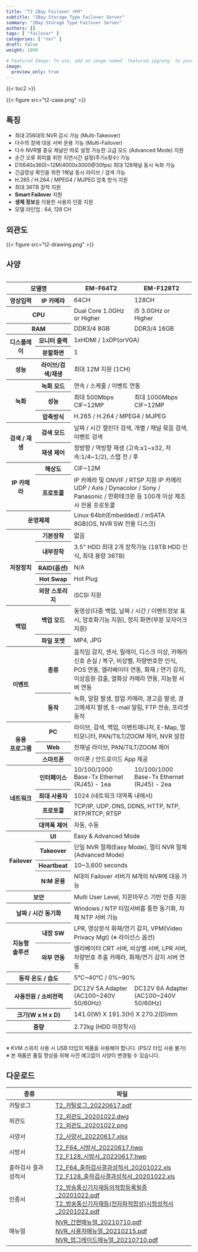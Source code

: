 ```yaml
---
title: "T2 2Bay Failover 서버"
subtitle: "2Bay Storage Type Failover Server"
summary: "2Bay Storage Type Failover Server"
authors: []
tags: [ "failover" ]
categories: [ "nvr" ]
draft: false
weight: 1090

# Featured Image: To use, add an image named `featured.jpg/png` to your page's folder.
image:
  preview_only: true
---
```


{{< toc2 >}}

<div class="container">
<div class="row justify-content-center">
<div class="col-sm-6">

{{< figure src="t2-case.png" >}}

</div>
</div>
</div>

<div class="container">
<div class="row align-items-top">
<div class="col-12 col-sm-8 pl-0">

## 특징

- 최대 256대의 NVR 감시 가능 (Multi-Takeover)
- 다수의 장애 대응 서버 운용 가능 (Multi-Failover)
- 다수 NVR별 중요 채널만 따로 설정 가능한 고급 모드 (Advanced Mode) 지원
- 순간 오류 회피를 위한 지연시간 설정(주기x횟수) 가능
- D1(640x360)~12M(4000x3000@30fps) 최대 128채널 동시 녹화 가능
- 긴급영상 확인을 위한 1채널 동시 라이브 / 검색 가능
- H.265 / H.264 / MPEG4 / MJPEG 압축 방식 지원
- 최대 36TB 장착 지원
- **Smart Failover** 지원
- **생체 정보**를 이용한 사용자 인증 지원
- 모델 라인업 : 64, 128 CH

</div>
<div class="col-12 col-sm-4 pl-0">

## 외관도

{{< figure src="t2-drawing.png" >}}

</div>
</div>
</div>

## 사양

<div style="overflow-x: auto">
<table class="spec">
<thead>
<tr>
<th colspan="2">모델명</th>
<th>EM-F64T2</th>
<th>EM-F128T2</th>
</tr>
</thead>
<tbody>
<tr>
<th>영상입력</th>
<th>IP 카메라</th>
<td>64CH</td>
<td>128CH</td>
</tr>
<tr>
<th colspan="2">CPU</th>
<td>Dual Core 1.0GHz or Higher</td>
<td>i5 3.0GHz or Higher</td>
</tr>
<tr>
<th colspan="2">RAM</th>
<td>DDR3/4 8GB</td>
<td>DDR3/4 16GB</td>
</tr>
<tr>
<th rowspan="2">디스플레이</th>
<th>모니터 출력</th>
<td colspan="2">1xHDMI / 1xDP(orVGA)</td>
</tr>
<tr>
<th>분할화면</th>
<td colspan="2">1</td>
</tr>
<tr>
<th>성능</th>
<th>라이브/검색/재생</th>
<td colspan=2>최대 12M 지원 (1CH)</td>
<tr>
<th rowspan="3">녹화</th>
<th>녹화 모드</th>
<td colspan="2">연속 / 스케줄 / 이벤트 연동</td>
</tr>
<tr>
<th>성능</th>
<td>최대 500Mbps<br>CIF~12MP</td>
<td>최대 1000Mbps<br>CIF~12MP</td>
</tr>
<tr>
<th>압축방식</th>
<td colspan="2">H.265 / H.264 / MPEG4 / MJPEG</td>
</tr>
<tr>
<th rowspan="2">검색 / 재생</th>
<th>검색 모드</th>
<td colspan="2">날짜 / 시간 캘린더 검색, 개별 / 채널 묶음 검색, 이벤트 검색</td>
</tr>
<tr>
<th>재생 제어</th>
<td colspan="2">정방향 / 역방향 재생 (고속:x1~x32, 저속:1/4~1/2), 스탭 전 / 후</td>
</tr>
<tr>
<th rowspan="2">IP 카메라</th>
<th>해상도</td>
<td colspan="2">CIF~12M</td>
</tr>
<tr>
<th>프로토콜</th>
<td colspan="2">IP 카메라 및 ONVIF / RTSP 지원 IP 카메라 UDP / Axis / Dynacolor / Sony / Panasonic / 한화테크윈 등 100개 이상 제조사 전용 프로토콜</td>
</tr>
<tr>
<th colspan="2">운영체제</th>
<td colspan="2">Linux 64bit(Embedded) / mSATA 8GB(OS, NVR SW 전용 디스크)</td>
</tr>
<tr>
<th rowspan="5">저장장치</th>
<th>기본장착</th>
<td colspan="2">없음</td>
</tr>
<tr>
<th>내부장착</th>
<td colspan="2">3.5" HDD 최대 2개 장착가능 (18TB HDD 인식, 최대 용량 36TB)</td>
</tr>
<tr>
<th>RAID(옵션)</th>
<td colspan="2">N/A</td>
</tr>
<tr>
<th>Hot Swap</th>
<td colspan="2">Hot Plug</td>
</tr>
<tr>
<th>외장 스토리지</th>
<td colspan="2">iSCSI 지원</td>
</tr>
<tr>
<th rowspan="2">백업</th>
<th>백업 모드</th>
<td colspan="2">동영상(다중 백업, 날짜 / 시간 / 이벤트정보 표시, 암호화기능 지원), 정지 화면(부분 모자이크 지원)</td>
</tr>
<tr>
<th>파일 포맷</th>
<td colspan="2">MP4, JPG</td>
</tr>
<tr>
<th rowspan="2">이벤트</th>
<th>종류</th>
<td colspan="2">움직임 감지, 센서, 릴레이, 디스크 이상, 카메라 신호 손실 / 복구, 비상벨, 차량번호판 인식, POS 연동, 엘리베이터 연동, 화재 / 연기 감지, 이상음원 검출, 열화상 카메라 연동, 지능형 서버 연동</td>
</tr>
<tr>
<th>동작</th>
<td colspan="2">녹화, 알람 발생, 팝업 카메라, 경고음 발생, 경고메세지 발생, E-mail 알림, FTP 전송, 프리셋 동작</td>
</tr>
<tr>
<th rowspan="3">응용<br>프로그램</th>
<th>PC</th>
<td colspan="2">라이브, 검색, 백업, 이벤트매니저, E-Map, 멀티모니터, PAN/TILT/ZOOM 제어, NVR 설정</td>
</tr>
<tr>
<th>Web</th>
<td colspan="2">전채널 라이브, PAN/TILT/ZOOM 제어</td>
</tr>
<tr>
<th>스마트폰</th>
<td colspan="2">아이폰 / 안드로이드 App 제공</td>
</tr>
<tr>
<th rowspan="4">네트워크</th>
<th>인터페이스</th>
<td>10/100/1000 Base-Tx Ethernet (RJ45) - 1ea</td>
<td>10/100/1000 Base-Tx Ethernet (RJ45) - 2ea</td>
</tr>
<tr>
<th>최대 사용자</th>
<td colspan="2">1024 (네트워크 대역폭 내에서)</td>
</tr>
<tr>
<th>프로토콜</th>
<td colspan="2">TCP/IP, UDP, DNS, DDNS, HTTP, NTP, RTP/RTCP, RTSP</td>
</tr>
<tr>
<th>대역폭 제어</th>
<td colspan="2">자동, 수동</td>
</tr>
<tr>
<th rowspan="4">Failover</th>
<th>UI</th>
<td colspan="2">Easy & Advanced Mode</td>
</tr>
<tr>
<th>Takeover</th>
<td colspan="2">단일 NVR 절체(Easy Mode), 멀티 NVR 절체(Advanced Mode)</td>
</tr>
<tr>
<th>Heartbeat</th>
<td colspan="2">10~3,600 seconds</td>
</tr>
<tr>
<th>N:M 운용</th>
<td colspan="2">N대의 Failover 서버가 M개의 NVR에 대응 가능</td>
</tr>
<tr>
<th colspan="2">보안</th>
<td colspan="2">Multi User Level, 지문마우스 기반 인증 지원</td>
</tr>
<tr>
<th colspan="2">날짜 / 시간 동기화</th>
<td colspan="2">Windows / NTP 타임서버를 통한 동기화, 자체 NTP 서버 기능</td>
</tr>
<tr>
<th rowspan="2">지능형<br>솔루션</th>
<th>내장 SW</th>
<td colspan="2">LPR, 영상분석 화재/연기 감지, VPM(Video Privacy Mgt) (※ 라이선스 옵션)</td>
</tr>
<tr>
<th>외부 연동</th>
<td colspan="2">엘리베이터 CRT 서버, 비상벨 서버, LPR 서버, 차량번호 추출 카메라, 화재/연기 감지 서버 연동</td>
</tr>
<tr>
<th colspan="2">동작 온도 / 습도</th>
<td colspan="2">5℃~40℃ / 0%~90%</td>
</tr>
<tr>
<th colspan="2">사용전원 / 소비전력</th>
<td>DC12V 5A Adapter (AC100~240V 50/60Hz)</td>
<td>DC12V 6A Adapter (AC100~240V 50/60Hz)</td>
</tr>
<tr>
<th colspan="2">크기(W x H x D)</th>
<td colspan="2">141.0(W) Ⅹ 191.3(H) Ⅹ 270.2(D)mm</td>
</tr>
<tr>
<th colspan="2">중량</th>
<td colspan="2">2.72kg (HDD 미장착시)</td>
</tr>
</tbody>
</table>
</div>

※ KVM 스위치 사용 시 USB 타입의 제품을 사용해야 합니다. (PS/2 타입 사용 불가)  
※ 본 제품은 품질 향상을 위해 사전 예고없이 사양이 변경될 수 있습니다.

## 다운로드

종류 | 파일
---- | ----
카탈로그 | [T2_카탈로그_20220617.pdf](https://www.emstone.com/data/sales/ko/T2_카달로그_20220617.pdf)
외관도 | [T2_외관도_20201022.dwg](https://www.emstone.com/data/sales/ko/T2_외관도_20201022.dwg)<br>[T2_외관도_20201022.png](https://www.emstone.com/data/sales/ko/T2_외관도_20201022.png)
사양서 | [T2_사양서_20220617.xlsx](https://www.emstone.com/data/sales/ko/T2_사양서_20220617.xlsx)
시방서 | [T2_F64_시방서_20220617.hwp](https://www.emstone.com/data/sales/ko/T2_F64_시방서_20220617.hwp)<br>[T2_F128_시방서_20220617.hwp](https://www.emstone.com/data/sales/ko/T2_F128_시방서_20220617.hwp)
출하검사 결과 성적서 | [T2_F64_출하검사결과성적서_20201022.xls](https://www.emstone.com/data/sales/ko/T2_F64_출하검사결과성적서_20201022.xls)<br>[T2_F128_출하검사결과성적서_20201022.xls](https://www.emstone.com/data/sales/ko/T2_F128_출하검사결과성적서_20201022.xls)
인증서 | [T2_방송통신기자재등의적합등록필증_20201022.pdf](https://www.emstone.com/data/sales/ko/T2_방송통신기자재등의적합등록필증_20201022.pdf)<br>[T2_방송통신기자재등(전자파적합성)시험성적서_20201022.pdf](https://www.emstone.com/data/sales/ko/T2_방송통신기자재등(전자파적합성)시험성적서_20201022.pdf)
매뉴얼 | [NVR_간편매뉴얼_20210710.pdf](https://www.emstone.com/data/sales/ko/NVR_간편매뉴얼_20210710.pdf)<br>[NVR_사용자매뉴얼_20210215.pdf](https://www.emstone.com/data/sales/ko/NVR_사용자매뉴얼_20210215.pdf)<br>[NVR_업그레이드매뉴얼_20210710.pdf](https://www.emstone.com/data/sales/ko/NVR_업그레이드매뉴얼_20210710.pdf)
